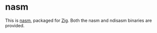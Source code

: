 # nasm

This is [nasm](https://www.nasm.us/), packaged for [Zig](https://ziglang.org/).
Both the nasm and ndisasm binaries are provided.
